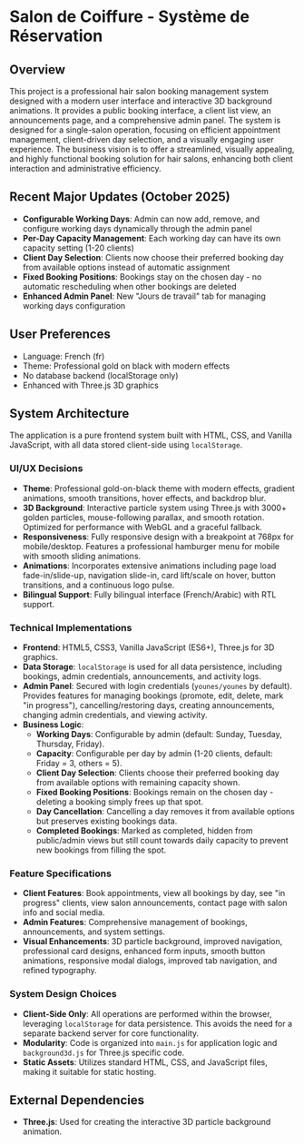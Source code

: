 # Salon de Coiffure - Système de Réservation

## Overview
This project is a professional hair salon booking management system designed with a modern user interface and interactive 3D background animations. It provides a public booking interface, a client list view, an announcements page, and a comprehensive admin panel. The system is designed for a single-salon operation, focusing on efficient appointment management, client-driven day selection, and a visually engaging user experience. The business vision is to offer a streamlined, visually appealing, and highly functional booking solution for hair salons, enhancing both client interaction and administrative efficiency.

## Recent Major Updates (October 2025)
- **Configurable Working Days**: Admin can now add, remove, and configure working days dynamically through the admin panel
- **Per-Day Capacity Management**: Each working day can have its own capacity setting (1-20 clients)
- **Client Day Selection**: Clients now choose their preferred booking day from available options instead of automatic assignment
- **Fixed Booking Positions**: Bookings stay on the chosen day - no automatic rescheduling when other bookings are deleted
- **Enhanced Admin Panel**: New "Jours de travail" tab for managing working days configuration

## User Preferences
- Language: French (fr)
- Theme: Professional gold on black with modern effects
- No database backend (localStorage only)
- Enhanced with Three.js 3D graphics

## System Architecture
The application is a pure frontend system built with HTML, CSS, and Vanilla JavaScript, with all data stored client-side using `localStorage`.

### UI/UX Decisions
- **Theme**: Professional gold-on-black theme with modern effects, gradient animations, smooth transitions, hover effects, and backdrop blur.
- **3D Background**: Interactive particle system using Three.js with 3000+ golden particles, mouse-following parallax, and smooth rotation. Optimized for performance with WebGL and a graceful fallback.
- **Responsiveness**: Fully responsive design with a breakpoint at 768px for mobile/desktop. Features a professional hamburger menu for mobile with smooth sliding animations.
- **Animations**: Incorporates extensive animations including page load fade-in/slide-up, navigation slide-in, card lift/scale on hover, button transitions, and a continuous logo pulse.
- **Bilingual Support**: Fully bilingual interface (French/Arabic) with RTL support.

### Technical Implementations
- **Frontend**: HTML5, CSS3, Vanilla JavaScript (ES6+), Three.js for 3D graphics.
- **Data Storage**: `localStorage` is used for all data persistence, including bookings, admin credentials, announcements, and activity logs.
- **Admin Panel**: Secured with login credentials (`younes/younes` by default). Provides features for managing bookings (promote, edit, delete, mark "in progress"), cancelling/restoring days, creating announcements, changing admin credentials, and viewing activity.
- **Business Logic**:
    - **Working Days**: Configurable by admin (default: Sunday, Tuesday, Thursday, Friday).
    - **Capacity**: Configurable per day by admin (1-20 clients, default: Friday = 3, others = 5).
    - **Client Day Selection**: Clients choose their preferred booking day from available options with remaining capacity shown.
    - **Fixed Booking Positions**: Bookings remain on the chosen day - deleting a booking simply frees up that spot.
    - **Day Cancellation**: Cancelling a day removes it from available options but preserves existing bookings data.
    - **Completed Bookings**: Marked as completed, hidden from public/admin views but still count towards daily capacity to prevent new bookings from filling the spot.

### Feature Specifications
- **Client Features**: Book appointments, view all bookings by day, see "in progress" clients, view salon announcements, contact page with salon info and social media.
- **Admin Features**: Comprehensive management of bookings, announcements, and system settings.
- **Visual Enhancements**: 3D particle background, improved navigation, professional card designs, enhanced form inputs, smooth button animations, responsive modal dialogs, improved tab navigation, and refined typography.

### System Design Choices
- **Client-Side Only**: All operations are performed within the browser, leveraging `localStorage` for data persistence. This avoids the need for a separate backend server for core functionality.
- **Modularity**: Code is organized into `main.js` for application logic and `background3d.js` for Three.js specific code.
- **Static Assets**: Utilizes standard HTML, CSS, and JavaScript files, making it suitable for static hosting.

## External Dependencies
- **Three.js**: Used for creating the interactive 3D particle background animation.